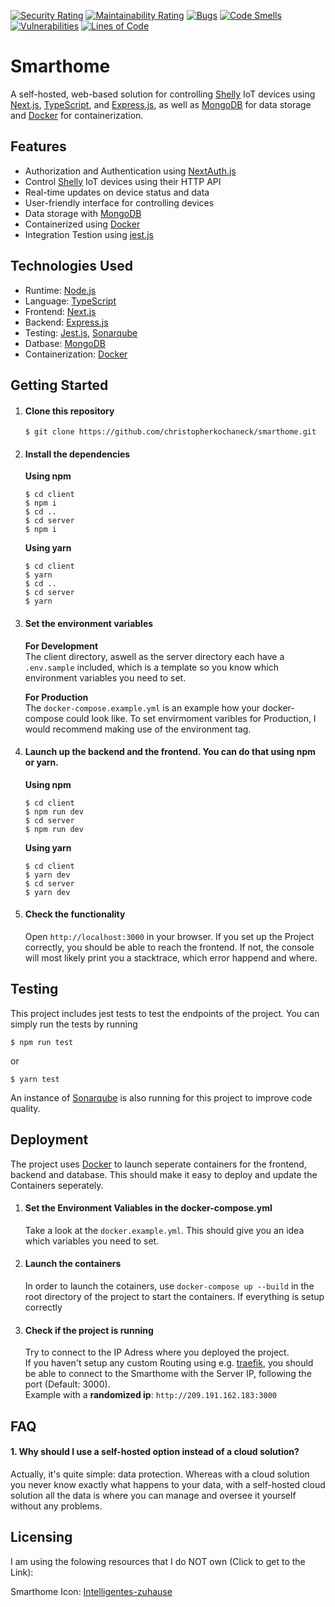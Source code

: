 [![Security Rating](https://sq.srv.tobiaswaelde.com/api/project_badges/measure?project=christopherkochaneck-projects_smarthome_AYXwFGMl3Y_sGPcAkl-p&metric=security_rating&token=6c205786c97fdadae683c396add669dcd40cd146)](https://sq.srv.tobiaswaelde.com/dashboard?id=christopherkochaneck-projects_smarthome_AYXwFGMl3Y_sGPcAkl-p) [![Maintainability Rating](https://sq.srv.tobiaswaelde.com/api/project_badges/measure?project=christopherkochaneck-projects_smarthome_AYXwFGMl3Y_sGPcAkl-p&metric=sqale_rating&token=6c205786c97fdadae683c396add669dcd40cd146)](https://sq.srv.tobiaswaelde.com/dashboard?id=christopherkochaneck-projects_smarthome_AYXwFGMl3Y_sGPcAkl-p) [![Bugs](https://sq.srv.tobiaswaelde.com/api/project_badges/measure?project=christopherkochaneck-projects_smarthome_AYXwFGMl3Y_sGPcAkl-p&metric=bugs&token=6c205786c97fdadae683c396add669dcd40cd146)](https://sq.srv.tobiaswaelde.com/dashboard?id=christopherkochaneck-projects_smarthome_AYXwFGMl3Y_sGPcAkl-p) [![Code Smells](https://sq.srv.tobiaswaelde.com/api/project_badges/measure?project=christopherkochaneck-projects_smarthome_AYXwFGMl3Y_sGPcAkl-p&metric=code_smells&token=6c205786c97fdadae683c396add669dcd40cd146)](https://sq.srv.tobiaswaelde.com/dashboard?id=christopherkochaneck-projects_smarthome_AYXwFGMl3Y_sGPcAkl-p) [![Vulnerabilities](https://sq.srv.tobiaswaelde.com/api/project_badges/measure?project=christopherkochaneck-projects_smarthome_AYXwFGMl3Y_sGPcAkl-p&metric=vulnerabilities&token=6c205786c97fdadae683c396add669dcd40cd146)](https://sq.srv.tobiaswaelde.com/dashboard?id=christopherkochaneck-projects_smarthome_AYXwFGMl3Y_sGPcAkl-p) [![Lines of Code](https://sq.srv.tobiaswaelde.com/api/project_badges/measure?project=christopherkochaneck-projects_smarthome_AYXwFGMl3Y_sGPcAkl-p&metric=ncloc&token=6c205786c97fdadae683c396add669dcd40cd146)](https://sq.srv.tobiaswaelde.com/dashboard?id=christopherkochaneck-projects_smarthome_AYXwFGMl3Y_sGPcAkl-p)

# Smarthome

A self-hosted, web-based solution for controlling [Shelly](https://www.shelly.cloud/en) IoT devices using [Next.js](https://nextjs.org/), [TypeScript](https://www.typescriptlang.org/), and [Express.js](https://expressjs.com/), as well as [MongoDB](https://www.mongodb.com/) for data storage and [Docker](https://www.docker.com/) for containerization.

## Features

- Authorization and Authentication using [NextAuth.js](https://next-auth.js.org/)
- Control [Shelly](https://www.shelly.cloud/en) IoT devices using their HTTP API
- Real-time updates on device status and data
- User-friendly interface for controlling devices
- Data storage with [MongoDB](https://www.mongodb.com/)
- Containerized using [Docker](https://www.docker.com/)
- Integration Testion using [jest.js](https://jestjs.io/)

## Technologies Used

- Runtime: [Node.js](https://nodejs.org/en/download/)
- Language: [TypeScript](https://www.typescriptlang.org/)
- Frontend: [Next.js](https://nextjs.org/)
- Backend: [Express.js](https://expressjs.com/)
- Testing: [Jest.js](https://jestjs.io/), [Sonarqube](https://www.sonarsource.com/products/sonarqube/)
- Datbase: [MongoDB](https://www.mongodb.com/)
- Containerization: [Docker](https://www.docker.com/)

## Getting Started

1. #### Clone this repository<br>

   ```shell
   $ git clone https://github.com/christopherkochaneck/smarthome.git
   ```

2. #### Install the dependencies<br>

   <strong>Using npm</strong><br>

   ```shell
   $ cd client
   $ npm i
   $ cd ..
   $ cd server
   $ npm i
   ```

   <strong>Using yarn</strong><br>

   ```shell
   $ cd client
   $ yarn
   $ cd ..
   $ cd server
   $ yarn
   ```

3. #### Set the environment variables<br>

   <strong>For Development</strong><br>
   The client directory, aswell as the server directory each have a `.env.sample` included, which is a template so you know which environment variables you need to set.

   <strong>For Production</strong><br>
   The `docker-compose.example.yml` is an example how your docker-compose could look like. To set envirmoment varibles for Production, I would recommend making use of the environment tag.

4. #### Launch up the backend and the frontend. You can do that using npm or yarn.<br>

   <strong>Using npm</strong><br>

   ```shell
   $ cd client
   $ npm run dev
   $ cd server
   $ npm run dev
   ```

   <strong>Using yarn</strong><br>

   ```shell
   $ cd client
   $ yarn dev
   $ cd server
   $ yarn dev
   ```

5. #### Check the functionality<br>
   Open `http://localhost:3000` in your browser.
   If you set up the Project correctly, you should be able to reach the frontend. If not, the console will most likely print you a stacktrace, which error happend and where.

## Testing

This project includes jest tests to test the endpoints of the project.
You can simply run the tests by running

```shell
$ npm run test
```

or

```shell
$ yarn test
```

An instance of [Sonarqube](https://www.sonarsource.com/products/sonarqube/) is also running for this project to improve code quality.

## Deployment

The project uses [Docker](https://www.docker.com/) to launch seperate containers for the frontend, backend and database. This should make it easy to deploy and update the Containers seperately.<br>

1. #### Set the Environment Valiables in the docker-compose.yml
   Take a look at the `docker.example.yml`. This should give you an idea which variables you need to set.
2. #### Launch the containers
   In order to launch the cotainers, use `docker-compose up --build` in the root directory of the project to start the containers. If everything is setup correctly
3. #### Check if the project is running
   Try to connect to the IP Adress where you deployed the project.<br>
   If you haven't setup any custom Routing using e.g. [traefik](https://doc.traefik.io/traefik/), you should be able to connect to the Smarthome with the Server IP, following the port (Default: 3000).<br>
   Example with a <strong>randomized ip</strong>: `http://209.191.162.183:3000`

## FAQ

#### 1. Why should I use a self-hosted option instead of a cloud solution?

Actually, it's quite simple: data protection.
Whereas with a cloud solution you never know exactly what happens to your data, with a self-hosted cloud solution all the data is where you can manage and oversee it yourself without any problems.

## Licensing

I am using the folowing resources that I do NOT own (Click to get to the Link):

Smarthome Icon: [Intelligentes-zuhause](https://www.flaticon.com/de/kostenlose-icons/intelligentes-zuhause)
